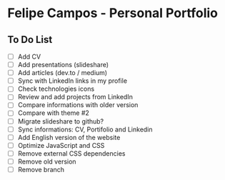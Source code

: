 # Felipe Campos - Personal Portfolio

## To Do List

- [ ] Add CV
- [ ] Add presentations (slideshare)
- [ ] Add articles (dev.to / medium)
- [ ] Sync with LinkedIn links in my profile
- [ ] Check technologies icons
- [ ] Review and add projects from LinkedIn
- [ ] Compare informations with older version
- [ ] Compare with theme #2
- [ ] Migrate slideshare to github?
- [ ] Sync informations: CV, Portifolio and Linkedin
- [ ] Add English version of the website
- [ ] Optimize JavaScript and CSS
- [ ] Remove external CSS dependencies
- [ ] Remove old version
- [ ] Remove branch